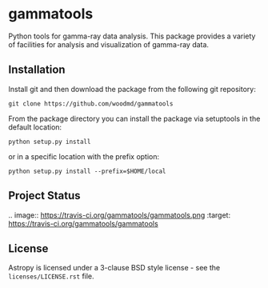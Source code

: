 gammatools
==========

Python tools for gamma-ray data analysis.  This package provides a
variety of facilities for analysis and visualization of gamma-ray data.

Installation
------------

Install git and then download the package from the following git repository:

    git clone https://github.com/woodmd/gammatools

From the package directory you can install the package via setuptools
in the default location:

    python setup.py install

or in a specific location with the prefix option:

    python setup.py install --prefix=$HOME/local

Project Status
--------------

.. image:: https://travis-ci.org/gammatools/gammatools.png
    :target: https://travis-ci.org/gammatools/gammatools

License
-------
Astropy is licensed under a 3-clause BSD style license - see the
``licenses/LICENSE.rst`` file.